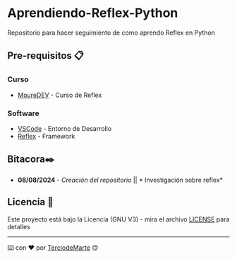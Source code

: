 # Aprendiendo-Reflex-Python
Repositorio para hacer seguimiento de como aprendo Reflex en Python

## Pre-requisitos 📋

### Curso
* [MoureDEV](https://github.com/mouredev/python-web) - Curso de Reflex

### Software
* [VSCode](https://code.visualstudio.com/) - Entorno de Desarrollo
* [Reflex](https://code.visualstudio.com/) - Framework
  
## Bitacora✒️

* **08/08/2024** - *Creación del repositorio* || * Investigación sobre reflex*


## Licencia 📄

Este proyecto está bajo la Licencia (GNU V3) - mira el archivo [LICENSE](LICENSE) para detalles

---
⌨️ con ❤️ por [TerciodeMarte](https://github.com/TerciodeMarte) 😊
